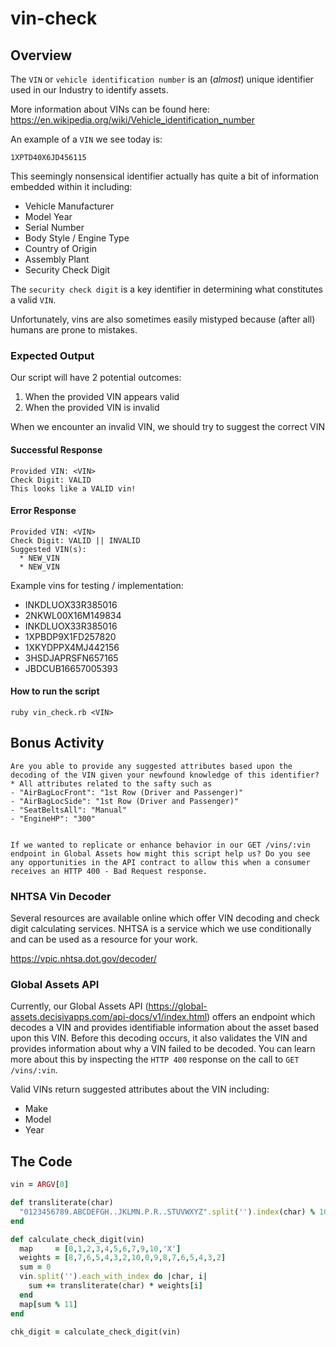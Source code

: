 # vin-check
## Overview

The `VIN` or `vehicle identification number` is an (_almost_) unique identifier used in our Industry to identify assets.

More information about VINs can be found here: https://en.wikipedia.org/wiki/Vehicle_identification_number

An example of a `VIN` we see today is:

`1XPTD40X6JD456115`


This seemingly nonsensical identifier actually has quite a bit of information embedded within it including:

* Vehicle Manufacturer
* Model Year
* Serial Number
* Body Style / Engine Type
* Country of Origin
* Assembly Plant
* Security Check Digit

The `security check digit` is a key identifier in determining what constitutes a valid `VIN`.

Unfortunately, vins are also sometimes easily mistyped because (after all) humans are prone to mistakes.

### Expected Output

Our script will have 2 potential outcomes:

1. When the provided VIN appears valid
2. When the provided VIN is invalid

When we encounter an invalid VIN, we should try to suggest the correct VIN


#### Successful Response

```
Provided VIN: <VIN>
Check Digit: VALID
This looks like a VALID vin!
```

#### Error Response

```
Provided VIN: <VIN>
Check Digit: VALID || INVALID
Suggested VIN(s):
  * NEW_VIN
  * NEW_VIN
```

Example vins for testing / implementation:

* INKDLUOX33R385016
* 2NKWL00X16M149834
* INKDLUOX33R385016
* 1XPBDP9X1FD257820
* 1XKYDPPX4MJ442156
* 3HSDJAPRSFN657165
* JBDCUB16657005393

#### How to run the script
```
ruby vin_check.rb <VIN>
```

## Bonus Activity
```
Are you able to provide any suggested attributes based upon the decoding of the VIN given your newfound knowledge of this identifier?
* All attributes related to the safty such as 
- "AirBagLocFront": "1st Row (Driver and Passenger)"
- "AirBagLocSide": "1st Row (Driver and Passenger)"
- "SeatBeltsAll": "Manual"
- "EngineHP": "300"


If we wanted to replicate or enhance behavior in our GET /vins/:vin endpoint in Global Assets how might this script help us? Do you see any opportunities in the API contract to allow this when a consumer receives an HTTP 400 - Bad Request response.
```

### NHTSA Vin Decoder

Several resources are available online which offer VIN decoding and check digit calculating services.  NHTSA is a service which we use conditionally and can be used as a resource for your work.

https://vpic.nhtsa.dot.gov/decoder/

### Global Assets API

Currently, our Global Assets API (https://global-assets.decisivapps.com/api-docs/v1/index.html) offers an endpoint which decodes a VIN and provides identifiable information about the asset based upon this VIN.   Before this decoding occurs, it also validates the VIN and provides information about why a VIN failed to be decoded.  You can learn more about this by inspecting the `HTTP 400` response on the call to `GET /vins/:vin`.

Valid VINs return suggested attributes about the VIN including:

* Make
* Model
* Year

## The Code

```ruby
vin = ARGV[0]

def transliterate(char)
  "0123456789.ABCDEFGH..JKLMN.P.R..STUVWXYZ".split('').index(char) % 10
end

def calculate_check_digit(vin)
  map     = [0,1,2,3,4,5,6,7,9,10,'X']
  weights = [8,7,6,5,4,3,2,10,0,9,8,7,6,5,4,3,2]
  sum = 0
  vin.split('').each_with_index do |char, i|
    sum += transliterate(char) * weights[i]
  end
  map[sum % 11]
end

chk_digit = calculate_check_digit(vin)
```
